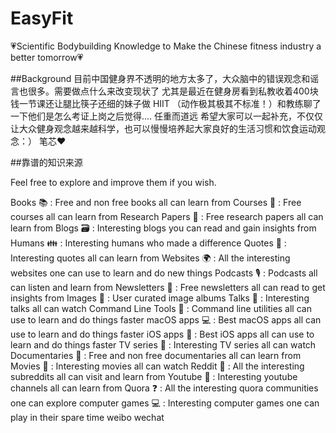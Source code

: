 # EasyFit
💗Scientific Bodybuilding Knowledge to Make the Chinese fitness industry a better tomorrow💗

##Background
目前中国健身界不透明的地方太多了，大众脑中的错误观念和谣言也很多。需要做点什么来改变现状了
尤其是最近在健身房看到私教收着400块钱一节课还让腿比筷子还细的妹子做 HIIT （动作极其极其不标准！）和教练聊了一下他们是怎么考证上岗之后觉得....
任重而道远
希望大家可以一起补充，不仅仅让大众健身观念越来越科学，也可以慢慢培养起大家良好的生活习惯和饮食运动观念：）
笔芯❤️


##靠谱的知识来源


Feel free to explore and improve them if you wish.

Books 📚 : Free and non free books all can learn from
Courses 📝 : Free courses all can learn from
Research Papers 📄 : Free research papers all can learn from
Blogs 🗃️ : Interesting blogs you can read and gain insights from
Humans 👪 : Interesting humans who made a difference
Quotes 💬 : Interesting quotes all can learn from
Websites 🌍 : All the interesting websites one can use to learn and do new things
Podcasts 🎙 : Podcasts all can listen and learn from
Newsletters 📮 : Free newsletters all can read to get insights from
Images 🎨 : User curated image albums
Talks 👀 : Interesting talks all can watch
Command Line Tools 🐚 : Command line utilities all can use to learn and do things faster
macOS apps 💻 : Best macOS apps all can use to learn and do things faster
iOS apps 📱 : Best iOS apps all can use to learn and do things faster
TV series 🎥 : Interesting TV series all can watch
Documentaries 🎥 : Free and non free documentaries all can learn from
Movies 🎥 : Interesting movies all can watch
Reddit 🤖 : All the interesting subreddits all can visit and learn from
Youtube 🎥 : Interesting youtube channels all can learn from
Quora ❓ : All the interesting quora communities one can explore
computer games 💻 : Interesting computer games one can play in their spare time
weibo
wechat
